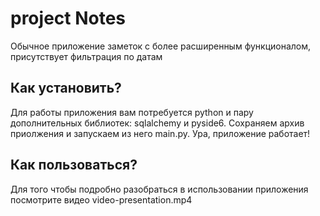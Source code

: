 # project Notes
Обычное приложение заметок с более расширенным функционалом, присутствует фильтрация по датам
## Как установить?
Для работы приложения вам потребуется python и пару дополнительных библиотек: sqlalchemy и pyside6. Сохраняем архив приолжения и запускаем из него main.py. Ура, приложение работает!
## Как пользоваться?
Для того чтобы подробно разобраться в использовании приложения посмотрите видео video-presentation.mp4
